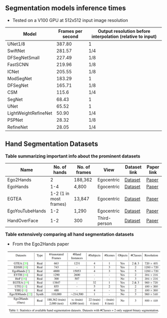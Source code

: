 ## Segmentation models inference times

- Tested on a V100 GPU at 512x512 input image resolution

| Model                           | Frames per second | Output resolution before interpolation (relative to input)   |
| --------------------------------| ------------------| --------------------------------------- |
| UNet1/8                         |      387.80       |                 1                       |
| SwiftNet                        |      281.57       |                 1/4                     |
| DFSegNetSmall                   |      227.49       |                 1/8                     |
| FastSCNN                        |      219.96       |                 1/8                     |
| ICNet                           |      205.55       |                 1/8                     |
| ModSegNet                       |      183.29       |                 1                       |
| DFSegNet                        |      165.71       |                 1/8                     |
| CSM                             |      115.6        |                 1/4                     |
| SegNet                          |      68.43        |                 1                       |
| UNet                            |      65.52        |                 1                       |
| LightWeightRefineNet            |      50.90        |                 1/4                     |
| PSPNet                          |      28.32        |                 1/8                     |
| RefineNet                       |      28.05        |                 1/4                     |



## Hand Segmentation Datasets 

<b> Table summarizing important info about the prominent datasets </b>

| Name         | No. of hands  | No. of frames | View     | Dataset link | Paper link | 
|--------------|---------------|---------------|----------|-------------------|-------|
| Ego2Hands | 2 | 188,362 | Egocentric | [Dataset](https://github.com/AlextheEngineer/Ego2Hands) | [Paper](https://arxiv.org/abs/2011.07252) |
| EgoHands | 1-4 | 4,800 | Egocentric | [Dataset](http://vision.soic.indiana.edu/projects/egohands/) | [Paper](https://openaccess.thecvf.com/content_iccv_2015/html/Bambach_Lending_A_Hand_ICCV_2015_paper.html) |
| EGTEA | 1-2 (1 in most frames) | 13,847 | Egocentric | [Dataset](http://cbs.ic.gatech.edu/fpv/) | [Paper](https://arxiv.org/abs/2006.00626) |
| EgoYouTubeHands | 1-2 | 1,290 | Egocentric | [Dataset](https://github.com/aurooj/Hand-Segmentation-in-the-Wild) | [Paper](https://arxiv.org/abs/1803.03317) |
| HandOverFace | 1-2 | 300 | Third-person | [Dataset](https://github.com/aurooj/Hand-Segmentation-in-the-Wild) | [Paper](https://arxiv.org/abs/1803.03317) |

<b> Table extensively comparing all hand segmentation datasets </b> <br>
- From the Ego2Hands paper

![Table](./datasets_comparison.png "Datasets comparison table")